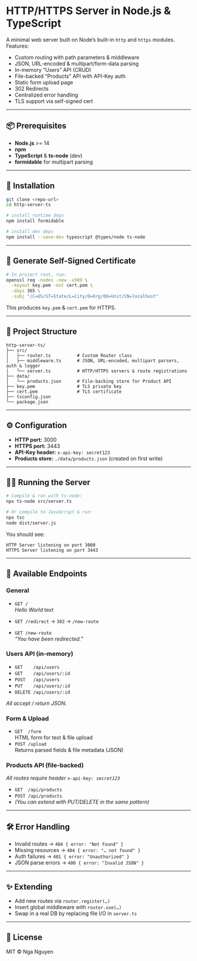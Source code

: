 # HTTP/HTTPS Server in Node.js & TypeScript

A minimal web server built on Node’s built-in `http` and `https` modules.  
Features:

- Custom routing with path parameters & middleware  
- JSON, URL-encoded & multipart/form-data parsing  
- In-memory “Users” API (CRUD)  
- File-backed “Products” API with API-Key auth  
- Static form upload page  
- 302 Redirects  
- Centralized error handling  
- TLS support via self-signed cert  

---

## 📦 Prerequisites

- **Node.js** >= 14  
- **npm**  
- **TypeScript** & **ts-node** (dev)  
- **formidable** for multipart parsing  

---

## 🚀 Installation

```bash
git clone <repo-url>
cd http-server-ts

# install runtime deps
npm install formidable

# install dev deps
npm install --save-dev typescript @types/node ts-node
```

---

## 🔐 Generate Self-Signed Certificate

```bash
# In project root, run:
openssl req -nodes -new -x509 \
  -keyout key.pem -out cert.pem \
  -days 365 \
  -subj "/C=US/ST=State/L=City/O=Org/OU=Unit/CN=localhost"
```

This produces `key.pem` & `cert.pem` for HTTPS.

---

## 📁 Project Structure

```
http-server-ts/
├── src/
│   ├── router.ts          # Custom Router class
│   ├── middleware.ts      # JSON, URL-encoded, multipart parsers, auth & logger
│   └── server.ts          # HTTP/HTTPS servers & route registrations
├── data/
│   └── products.json      # File-backing store for Product API
├── key.pem                # TLS private key
├── cert.pem               # TLS certificate
├── tsconfig.json
└── package.json
```

---

## ⚙️ Configuration

- **HTTP port:** 3000  
- **HTTPS port:** 3443  
- **API-Key header:** `x-api-key: secret123`  
- **Products store:** `./data/products.json` (created on first write)

---

## 🏃‍♂️ Running the Server

```bash
# Compile & run with ts-node:
npx ts-node src/server.ts

# Or compile to JavaScript & run:
npx tsc
node dist/server.js
```

You should see:

```
HTTP Server listening on port 3000
HTTPS Server listening on port 3443
```

---

## 📝 Available Endpoints

### General

- `GET /`  
  _Hello World_ text

- `GET /redirect` → `302` → `/new-route`  
- `GET /new-route`  
  _“You have been redirected.”_

### Users API (in-memory)

- `GET    /api/users`  
- `GET    /api/users/:id`  
- `POST   /api/users`  
- `PUT    /api/users/:id`  
- `DELETE /api/users/:id`

_All accept / return JSON._

### Form & Upload

- `GET  /form`  
  HTML form for text & file upload  
- `POST /upload`  
  Returns parsed fields & file metadata (JSON)

### Products API (file-backed)

_All routes require header `x-api-key: secret123`_

- `GET  /api/products`  
- `POST /api/products`  
- _(You can extend with PUT/DELETE in the same pattern)_

---

## 🛠️ Error Handling

- Invalid routes → `404 { error: "Not Found" }`  
- Missing resources → `404 { error: "… not found" }`  
- Auth failures → `401 { error: "Unauthorized" }`  
- JSON parse errors → `400 { error: "Invalid JSON" }`  

---

## ✨ Extending

- Add new routes via `router.register(…)`  
- Insert global middleware with `router.use(…)`  
- Swap in a real DB by replacing file I/O in `server.ts`  

---

## 📄 License

MIT © Nga Nguyen
